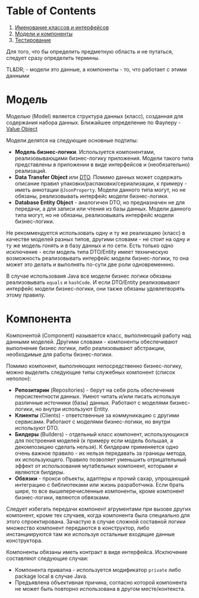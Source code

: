 # Table of Contents

1. [Именование классов и интерфейсов](/articles/Naming.md)
2. [Модели и компоненты](/articles/ModelsAndComponents.md)
3. [Тестирование](/articles/Testing.md)


Для того, что бы определить предметную область и не путаться, следует сразу определить термины.

TL&DR; - модели это данные, а компоненты - то, что работает с этими данными

# Модель

Моделью (Model) является структура данных (класс), созданная для содержания набора данных. 
Ближайшее определение по Фаулеру - [Value Object](https://martinfowler.com/bliki/ValueObject.html)

Модели делятся на следующие основные подтипы:

* **Модель бизнес-логики**. Используется компонентами, реализовывающими бизнес-логику приложения. 
  Модели такого типа представлены в приложении в виде интерфейсов и (необязательно) реализаций.
* **Data Transfer Object** или [DTO](https://www.martinfowler.com/eaaCatalog/dataTransferObject.html).
  Помимо данных может содержать описание правил упаковки/распаковки/сериализации,
  к примеру - иметь аннотации `@JsonProperty`. Модели данного типа могут, но не обязаны, реализовывать
  интерфейс модели бизнес-логики.
* **Database Entity Object** - аналогичен DTO, но предназначен не для передачи, а для записи или 
  чтения из базы данных. Модели данного типа могут, но не обязаны, реализовывать
  интерфейс модели бизнес-логики.

Не рекоммендуется использовать одну и ту же реализацию (класс) в качестве моделей разных типов, 
другими словами - не стоит на одну и ту же модель гонять и в базу данных и по сети. 
Есть только одно исключение - если модель типа DTO/Entity имеет техническую возможность
реализовывать интерфейс модели бизнес-логики, то она может это делать и  выполнять 
по-сути две роли одновременнно.

В случае использоваия Java все модели бизнес логики обязаны реализовывать `equals` и `hashCode`.
И если DTO/Entity реализовывают интерфейс модели бизнес-логики, они также обязаны
удовлетворять этому правилу.

# Компонента

Компонентой (Component) называется класс, выполняющий работу над данными моделей. Другими словами - 
компоненты обеспечивают выполнение бизнес логики, либо реализовывают абстракции, необходимые для
работы бизнес-логики. 

Помимо компонент, выполняющих непосредственно бизнес-логику, можно выделить следующие типы 
служебных компонент (список неполон):

* **Репозитарии** (Repositories) - берут на себя роль обеспечения персистентности данных. Умеют 
  читать и/или писать используя различные источники (базы) данных. Работают с моделями 
  бизнес-логики, но внутри используют Entity.
* **Клиенты** (Clients) - ответственные за коммуникацию с другими сервисами. Работают с моделями 
  бизнес-логики, но внутри используют DTO.
* **Билдеры** (Builders) - отдельный класс компонент, использующихся для построения моделей 
  (к примеру если модель большая, а декомпозицию сделать нельзя). К билдерам применяется одно 
  очень важное правило - их нельзя передавать за границы метода, их использующего. Правило 
  позволяет уменьшить отрицательный эффект от использования мутабельных компонент, которыми
  и являются билдеры.
* **Обвязки** - прокси объекты, адаптеры и прочий сахар, упрощающий интеграцию с библиотеками или
  жизнь разработчика. Если брать шире, то все вышеперечисленные компоненты, кроме компонент
  бизнес-логики, являются обвязками.

Следует избегать передачи компонент агрументами при вызове других компонент, кроме тех случаев, 
когда компонента была специально для этого спроектирована. Зачастую в случае сложной составной логики
множество компонент передаются в конструктор, либо инстанциируются там же используя остальные
входящие данные конструктора.

Компоненты обязаны иметь контракт в виде интерфейса. Исключение составляют следующие случаи:

* Компонента приватна - используется модификатор `private` либо package local в случае Java.
* Предъявлена объективная причина, согласно которой компонента не может быть повторно
  использована в другом месте/контекста.

